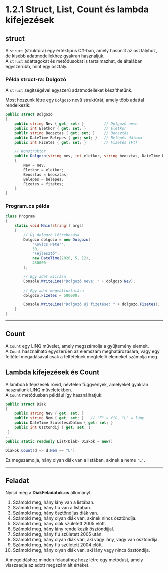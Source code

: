# 1.2.1 Struct, List, Count és lambda kifejezések

## struct

A `struct` (struktúra) egy értéktípus C#-ban, amely hasonlít az
osztályhoz, de kisebb adatmodellekhez gyakran használjuk.\
A `struct` adattagokat és metódusokat is tartalmazhat, de általában
egyszerűbb, mint egy osztály.

### Példa struct-ra: Dolgozó

A `struct` segítségével egyszerű adatmodelleket készíthetünk.

Most hozzunk létre egy `Dolgozo` nevű struktúrát, amely több adattal
rendelkezik:

``` csharp
public struct Dolgozo
{
    public string Nev { get; set; }         // Dolgozó neve
    public int Eletkor { get; set; }        // Életkor
    public string Beosztas { get; set; }    // Beosztás
    public DateTime Belepes { get; set; }   // Belépés dátuma
    public int Fizetes { get; set; }        // Fizetés (Ft)

    // Konstruktor
    public Dolgozo(string nev, int eletkor, string beosztas, DateTime belepes, int fizetes)
    {
        Nev = nev;
        Eletkor = eletkor;
        Beosztas = beosztas;
        Belepes = belepes;
        Fizetes = fizetes;
    }
}
```

### Program.cs példa

``` csharp
class Program
{
    static void Main(string[] args)
    {
        // Új dolgozó létrehozása
        Dolgozo dolgozo = new Dolgozo(
            "Kovács Péter",
            30,
            "Fejlesztő",
            new DateTime(2020, 5, 12),
            450000
        );

        // Egy adat kiírása
        Console.WriteLine("Dolgozó neve: " + dolgozo.Nev);

        // Egy adat megváltoztatása
        dolgozo.Fizetes = 500000;

        Console.WriteLine("Dolgozó új fizetése: " + dolgozo.Fizetes);
    }
}
```

------------------------------------------------------------------------

## Count

A `Count` egy LINQ művelet, amely megszámolja a gyűjtemény elemeit.\
A `Count` használható egyszerűen az elemszám meghatározására, vagy egy
feltétel megadásával csak a feltételnek megfelelő elemeket számolja meg.

## Lambda kifejezések és Count

A lambda kifejezések rövid, névtelen függvények, amelyeket gyakran
használunk LINQ műveletekben.\
A `Count` metódusban például így használhatjuk:

``` csharp
public struct Diak
{
    public string Nev { get; set; }
    public string Nem { get; set; }   // "F" = fiú, "L" = lány
    public DateTime SzuletesiDatum { get; set; }
    public int Osztondij { get; set; }
 }
...
public static readonly List<Diak> Diakok = new()
...
Diakok.Count(d => d.Nem == "L")
```

Ez megszámolja, hány olyan diák van a listában, akinek a neme `'L'`.

------------------------------------------------------------------------

## Feladat

Nyisd meg a **DiakFeladatok.cs** állományt.

1.  Számold meg, hány lány van a listában.
2.  Számold meg, hány fiú van a listában.
3.  Számold meg, hány ösztöndíjas diák van.
4.  Számold meg, hány olyan diák van, akinek nincs ösztöndíja.
5.  Számold meg, hány diák született 2005 előtt.
6.  Számold meg, hány lány rendelkezik ösztöndíjjal.
7.  Számold meg, hány fiú született 2005 után.
8.  Számold meg, hány olyan diák van, aki vagy lány, vagy van
    ösztöndíja.
9.  Számold meg, hány fiú született 2004 előtt.
10. Számold meg, hány olyan diák van, aki lány vagy nincs ösztöndíja.

A megoldáshoz minden feladathoz hozz létre egy metódust, amely visszaadja az adott megszámlált értéket.
